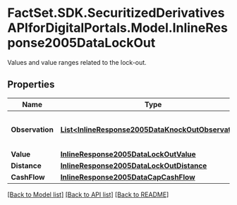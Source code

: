 # FactSet.SDK.SecuritizedDerivativesAPIforDigitalPortals.Model.InlineResponse2005DataLockOut
Values and value ranges related to the lock-out.

## Properties

Name | Type | Description | Notes
------------ | ------------- | ------------- | -------------
**Observation** | [**List&lt;InlineResponse2005DataKnockOutObservation&gt;**](InlineResponse2005DataKnockOutObservation.md) | Values of the barrier observation modality. | [optional] 
**Value** | [**InlineResponse2005DataLockOutValue**](InlineResponse2005DataLockOutValue.md) |  | [optional] 
**Distance** | [**InlineResponse2005DataLockOutDistance**](InlineResponse2005DataLockOutDistance.md) |  | [optional] 
**CashFlow** | [**InlineResponse2005DataCapCashFlow**](InlineResponse2005DataCapCashFlow.md) |  | [optional] 

[[Back to Model list]](../README.md#documentation-for-models) [[Back to API list]](../README.md#documentation-for-api-endpoints) [[Back to README]](../README.md)

